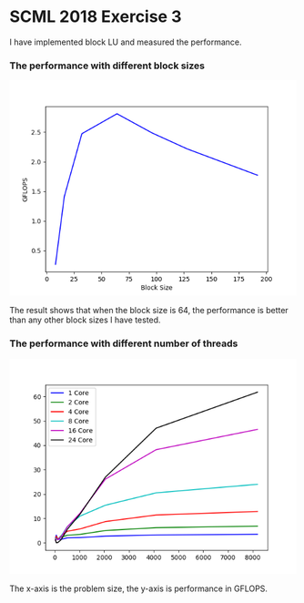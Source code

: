 SCML 2018 Exercise 3
====================

I have implemented block LU and measured the performance.


### The performance with different block sizes

![GFLOPS/Block Size](ex3_bs.png)

The result shows that when the block size is 64, the performance is
better than any other block sizes I have tested.

### The performance with different number of threads

![GFLOPS/Problem Size](ex3.png)

The x-axis is the problem size, the y-axis is performance in GFLOPS.
